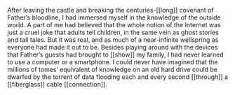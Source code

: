 After leaving the castle and breaking the centuries-[[long]] covenant of Father’s bloodline, I had immersed myself in the knowledge of the outside world. A part of me had believed that the whole notion of the Internet was just a cruel joke that adults tell children, in the same vein as ghost stories and tall tales. But it was real, and as much of a near-infinite wellspring as everyone had made it out to be. Besides playing around with the devices that Father’s guests had brought to [[show]] my family, I had never learned to use a computer or a smartphone. I could never have imagined that the millions of tomes’ equivalent of knowledge on an old hard drive could be dwarfed by the torrent of data flooding each and every second [[through]] a [[fiberglass]] cable [[connection]].